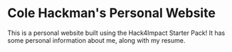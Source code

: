 # Cole Hackman's Personal Website
This is a personal website built using the Hack4Impact Starter Pack!
It has some personal information about me, along with my resume.
